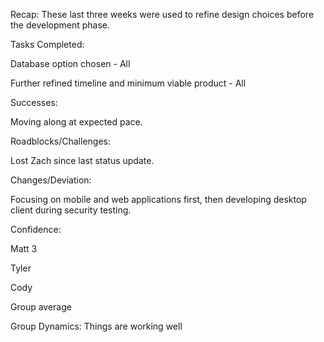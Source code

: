 Recap: These last three weeks were used to refine design choices before the development phase.

Tasks Completed:

Database option chosen - All

Further refined timeline and minimum viable product - All

Successes:

Moving along at expected pace. 

Roadblocks/Challenges:

Lost Zach since last status update. 

Changes/Deviation:

Focusing on mobile and web applications first, then developing desktop client during security testing.

Confidence:

Matt 3

Tyler

Cody

Group average

Group Dynamics: Things are working well